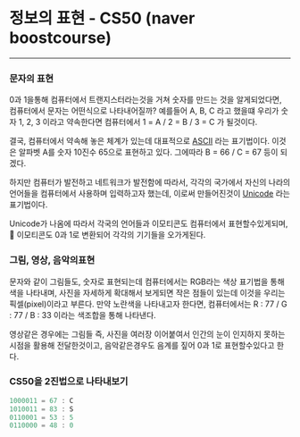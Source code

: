 # 정보의 표현 - CS50 (naver boostcourse)

---

### 문자의 표현

0과 1을통해 컴퓨터에서 트랜지스터라는것을 거쳐 숫자를 만드는 것을 알게되었다면, 컴퓨터에서 문자는 어떤식으로 나타내어질까? 예를들어 A, B, C 라고 했을떄 우리가 숫자 1, 2, 3 이라고 약속한다면 컴퓨터에서 1 = A / 2 = B / 3 = C 가 될것이다.

결국, 컴퓨터에서 약속해 놓은 체계가 있는데 대표적으로 [ASCII](https://ko.wikipedia.org/wiki/ASCII) 라는 표기법이다. 이것은 알파벳 A를 숫자 10진수 65으로 표현하고 있다. 그에따라 B = 66 / C = 67 등이 되겠다.

하지만 컴퓨터가 발전하고 네트워크가 발전함에 따라서, 각각의 국가에서 자신의 나라의 언어들을 컴퓨터에서 사용하며 입력하고자 했는데, 이로써 만들어진것이 [Unicode](https://miaow-miaow.tistory.com/37#) 라는 표기법이다.

Unicode가 나옴에 따라서 각국의 언어들과 이모티콘도 컴퓨터에서 표현할수있게되며, 🙂 이모티콘도 0과 1로 변환되어 각각의 기기들을 오가게된다.

### 그림, 영상, 음악의표현

문자와 같이 그림들도, 숫자로 표현되는데 컴퓨터에서는 RGB라는 색상 표기법을 통해 색을 나타내며, 사진을 자세하게 확대해서 보게되면 작은 점들이 있는데 이것을 우리는 픽셀(pixel)이라고 부른다. 만약 노란색을 나타내고자 한다면, 컴퓨터에서는 R : 77 / G : 77 / B : 33 이라는 색조합을 통해 나타낸다.

영상같은 경우에는 그림들 즉, 사진을 여러장 이어붙여서 인간의 눈이 인지하지 못하는 시점을 활용해 전달한것이고, 음악같은경우도 음계를 짚어 0과 1로 표현할수있다고 한다.

### CS50을 2진법으로 나타내보기

```jsx
1000011 = 67 : C
1010011 = 83 : S
0110001 = 53 : 5
0110000 = 48 : 0
```
